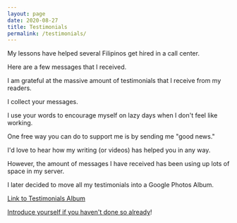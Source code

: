 ```yaml
---
layout: page
date: 2020-08-27
title: Testimonials
permalink: /testimonials/
---
```

My lessons have helped several Filipinos get hired in a call center.

Here are a few messages that I received.


I am grateful at the massive amount of testimonials that I receive from my readers.

I collect your messages.

I use your words to encourage myself on lazy days when I don't feel like working.

One free way you can do to support me is by sending me "good news."

I'd love to hear how my writing (or videos) has helped you in any way.

However, the amount of messages I have received has been using up lots of space in my server.

I later decided to move all my testimonials into a Google Photos Album.

[Link to Testimonials Album](https://photos.app.goo.gl/jfCLAgMzTHxtLW1F9)

[Introduce yourself if you haven't done so already](https://callcentertrainingtips.com/contact)!